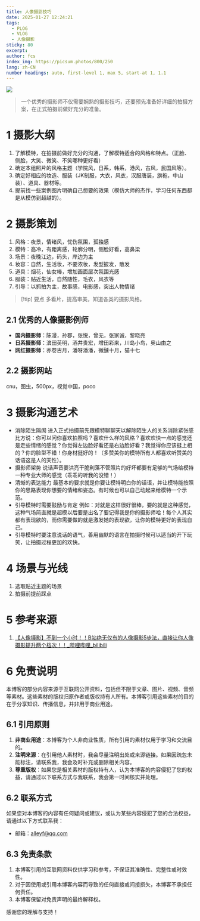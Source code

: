 ```yaml
---
title: 人像摄影技巧
date: 2025-01-27 12:24:21
tags:
  - PLOG
  - VLOG
  - 人像摄影
sticky: 80
excerpt: 
author: fcs
index_img: https://picsum.photos/800/250
lang: zh-CN
number headings: auto, first-level 1, max 5, start-at 1, 1.1
---
```


![](https://picsum.photos/800/250)

> 一个优秀的摄影师不仅需要娴熟的摄影技巧，还要预先准备好详细的拍摄方案，在正式拍摄前做好充分的准备。

# 1 摄影大纲

1. 了解模特，在拍摄前做好充分的沟通，了解模特适合的风格和特点。（正脸、侧脸，大笑、微笑、不笑哪种更好看）
2. 确定本组照片的风格主题（学院风，日系，韩系，港风，古风，民国风等）。
3. 确定好相应的妆造、服装（JK制服，大衣，风衣，汉服唐装，旗袍，中山装）、道具、器材等。
4. 提前找一些案例图片明确自己想要的效果（模仿大师的杰作，学习任何东西都是从模仿到超越的）。

# 2 摄影策划

1. 风格：夜景，情绪风，忧伤氛围，孤独感
2. 模特：高冷，有距离感，轮廓分明，侧脸好看，高鼻梁
3. 场景：夜晚江边，码头，岸边为主
4. 妆容：自然，生活妆，不要浓妆，发型披发，散发
5. 道具：烟花，仙女棒，增加画面层次氛围光感
6. 服装：贴近生活，自然随性，毛衣，风衣等
7. 引导：以抓拍为主，故事感，电影感，突出人物情绪

> [!tip] 要点
> 多看片，提高审美，知道各类的摄影风格。

## 2.1 优秀的人像摄影例师

- **国内摄影师**：陈漫，孙郡，张悦，曾无，张家诚，黎晓亮
- **日系摄影师**：滨田英明，酒井贵宏，增田彩来，川岛小鸟，奥山由之
- **网红摄影师**：亦卷古月，潘呀潘潘，微醺十月，猫十七

## 2.2 摄影网站

cnu，图虫，500px，视觉中国，poco

# 3 摄影沟通艺术

- 消除陌生隔阂
   进入正式拍摄前先跟模特聊聊天以解除陌生人的关系消除紧张感比方说：你可以问你喜欢拍照吗？喜欢什么样的风格？喜欢欢快一点的感觉还是走些情绪的感觉？你觉得左边脸好看还是右边脸好看？我觉得你应该挺上相的？你的脸型不错！你身材挺好的！（多赞美你的模特所有人都喜欢听赞美的话语这是人的天性）。
- 摄影师架势
   说话声音要洪亮干脆利落不管照片的好坏都要有足够的气场给模特一种专业大师的感觉（乖乖的听我的没错！）
- 清蜥的表达能力
最基本的要求就是你要让模特明白你的话语，并让模特能按照你的思路表现你想要的情绪和姿态。有时候也可以自己动起来给模特一个示范。
- 引导模特时需要鼓励与肯定
例如：对就是这样很好很棒，要的就是这种感觉，这种气场简直就是超模以后要是出名了要记得我是你的摄影师哈！每个人其实都有表现欲的，而你需要做的就是激发她的表现欲，让你的模特更好的表现自己。
- 引导模特时要注意说话的语气，善用幽默的语言在拍摄时候可以适当的开下玩笑，让拍摄过程更加的欢快。

# 4 场景与光线

1. 选取贴近主题的场景
2. 拍摄前提前踩点

# 5 参考来源

1. [【人像摄影】不到一个小时！！B站绝无仅有的人像摄影5步法，直接让你人像摄影提升两个档次！！\_哔哩哔哩\_bilibili](https://www.bilibili.com/video/BV1iw41117GW/?spm_id_from=333.1007.top_right_bar_window_history.content.click&vd_source=9c896fa9c3f9023797e8efe7be0c113e)

# 6 免责说明

本博客的部分内容来源于互联网公开资料，包括但不限于文章、图片、视频、音频等素材。这些素材的版权归原作者或版权持有人所有。本博客引用这些素材的目的在于分享知识、传播信息，并非用于商业用途。

## 6.1 引用原则

1. **非商业用途**：本博客为个人非商业性质，所有引用的素材仅用于学习和交流目的。
2. **注明来源**：在引用他人素材时，我会尽量注明出处或来源链接。如果因疏忽未能标注，请联系我，我会及时补充或删除相关内容。
3. **尊重版权**：如果您是相关素材的版权持有人，认为本博客的内容侵犯了您的权益，请通过以下联系方式与我联系，我会第一时间核实并处理。

## 6.2 联系方式

如果您对本博客的内容有任何疑问或建议，或认为某些内容侵犯了您的合法权益，请通过以下方式联系我：
- 邮箱：alleyf@qq.com

## 6.3 免责条款

1. 本博客引用的互联网资料仅供学习和参考，不保证其准确性、完整性或时效性。
2. 对于因使用或引用本博客内容而导致的任何直接或间接损失，本博客不承担任何责任。
3. 本博客保留对免责声明的最终解释权。

感谢您的理解与支持！